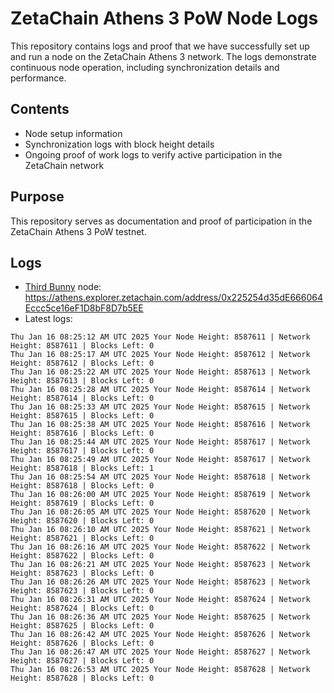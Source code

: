 # ZetaChain Athens 3 PoW Node Logs
This repository contains logs and proof that we have successfully set up and run a node on the ZetaChain Athens 3 network. The logs demonstrate continuous node operation, including synchronization details and performance.

## Contents
- Node setup information
- Synchronization logs with block height details
- Ongoing proof of work logs to verify active participation in the ZetaChain network

## Purpose
This repository serves as documentation and proof of participation in the ZetaChain Athens 3 PoW testnet.

## Logs

- [Third Bunny](https://thirdbunny.xyz/) node: https://athens.explorer.zetachain.com/address/0x225254d35dE666064Eccc5ce16eF1D8bF8D7b5EE
- Latest logs:
```
Thu Jan 16 08:25:12 AM UTC 2025 Your Node Height: 8587611 | Network Height: 8587611 | Blocks Left: 0
Thu Jan 16 08:25:17 AM UTC 2025 Your Node Height: 8587612 | Network Height: 8587612 | Blocks Left: 0
Thu Jan 16 08:25:22 AM UTC 2025 Your Node Height: 8587613 | Network Height: 8587613 | Blocks Left: 0
Thu Jan 16 08:25:28 AM UTC 2025 Your Node Height: 8587614 | Network Height: 8587614 | Blocks Left: 0
Thu Jan 16 08:25:33 AM UTC 2025 Your Node Height: 8587615 | Network Height: 8587615 | Blocks Left: 0
Thu Jan 16 08:25:38 AM UTC 2025 Your Node Height: 8587616 | Network Height: 8587616 | Blocks Left: 0
Thu Jan 16 08:25:44 AM UTC 2025 Your Node Height: 8587617 | Network Height: 8587617 | Blocks Left: 0
Thu Jan 16 08:25:49 AM UTC 2025 Your Node Height: 8587617 | Network Height: 8587618 | Blocks Left: 1
Thu Jan 16 08:25:54 AM UTC 2025 Your Node Height: 8587618 | Network Height: 8587618 | Blocks Left: 0
Thu Jan 16 08:26:00 AM UTC 2025 Your Node Height: 8587619 | Network Height: 8587619 | Blocks Left: 0
Thu Jan 16 08:26:05 AM UTC 2025 Your Node Height: 8587620 | Network Height: 8587620 | Blocks Left: 0
Thu Jan 16 08:26:10 AM UTC 2025 Your Node Height: 8587621 | Network Height: 8587621 | Blocks Left: 0
Thu Jan 16 08:26:16 AM UTC 2025 Your Node Height: 8587622 | Network Height: 8587622 | Blocks Left: 0
Thu Jan 16 08:26:21 AM UTC 2025 Your Node Height: 8587623 | Network Height: 8587623 | Blocks Left: 0
Thu Jan 16 08:26:26 AM UTC 2025 Your Node Height: 8587623 | Network Height: 8587623 | Blocks Left: 0
Thu Jan 16 08:26:31 AM UTC 2025 Your Node Height: 8587624 | Network Height: 8587624 | Blocks Left: 0
Thu Jan 16 08:26:36 AM UTC 2025 Your Node Height: 8587625 | Network Height: 8587625 | Blocks Left: 0
Thu Jan 16 08:26:42 AM UTC 2025 Your Node Height: 8587626 | Network Height: 8587626 | Blocks Left: 0
Thu Jan 16 08:26:47 AM UTC 2025 Your Node Height: 8587627 | Network Height: 8587627 | Blocks Left: 0
Thu Jan 16 08:26:53 AM UTC 2025 Your Node Height: 8587628 | Network Height: 8587628 | Blocks Left: 0
```
